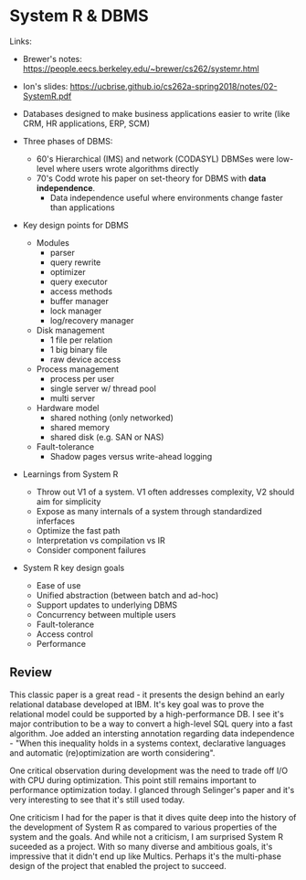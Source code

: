 # System R & DBMS

Links:
* Brewer's notes: https://people.eecs.berkeley.edu/~brewer/cs262/systemr.html
* Ion's slides: https://ucbrise.github.io/cs262a-spring2018/notes/02-SystemR.pdf

* Databases designed to make business applications easier to write (like CRM, HR applications, ERP, SCM)
* Three phases of DBMS:
  * 60's Hierarchical (IMS) and network (CODASYL) DBMSes were low-level where users wrote algorithms directly
  * 70's Codd wrote his paper on set-theory for DBMS with **data independence**. 
    * Data independence useful where environments change faster than applications
* Key design points for DBMS
  * Modules
    * parser
    * query rewrite
    * optimizer
    * query executor
    * access methods
    * buffer manager
    * lock manager
    * log/recovery manager
  * Disk management
    * 1 file per relation
    * 1 big binary file
    * raw device access
  * Process management
    * process per user
    * single server w/ thread pool
    * multi server
  * Hardware model
    * shared nothing (only networked)
    * shared memory
    * shared disk (e.g. SAN or NAS)
  * Fault-tolerance
    * Shadow pages versus write-ahead logging
* Learnings from System R
  * Throw out V1 of a system. V1 often addresses complexity, V2 should aim for simplicity
  * Expose as many internals of a system through standardized inferfaces
  * Optimize the fast path
  * Interpretation vs compilation vs IR
  * Consider component failures
* System R key design goals
  * Ease of use
  * Unified abstraction (between batch and ad-hoc)
  * Support updates to underlying DBMS
  * Concurrency between multiple users
  * Fault-tolerance
  * Access control
  * Performance
  
## Review
This classic paper is a great read - it presents the design behind an early relational database developed at IBM. It's key goal was to prove the relational model could be supported by a high-performance DB. I see it's major contribution to be a way to convert a high-level SQL query into a fast algorithm. Joe added an intersting annotation regarding data independence - "When this inequality holds in a systems context, declarative languages and automatic (re)optimization are worth considering".

One critical observation during development was the need to trade off I/O with CPU during optimization. This point still remains important to performance optimization today. I glanced through Selinger's paper and it's very interesting to see that it's still used today.

One criticism I had for the paper is that it dives quite deep into the history of the development of System R as compared to various properties of the system and the goals. And while not a criticism, I am surprised System R suceeded as a project. With so many diverse and ambitious goals, it's impressive that it didn't end up like Multics. Perhaps it's the multi-phase design of the project that enabled the project to succeed.
